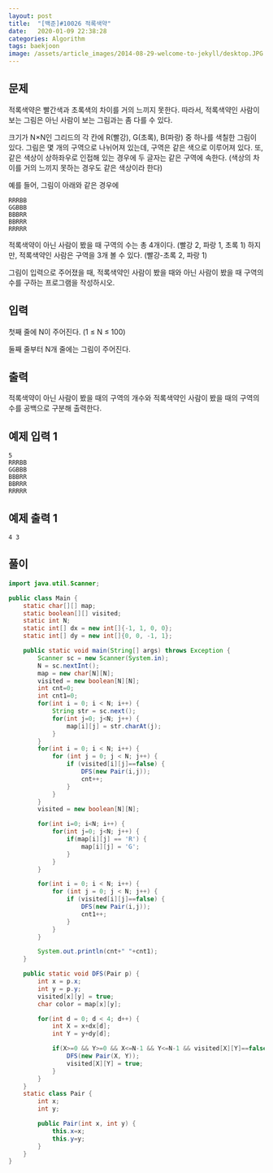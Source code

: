```yaml
---
layout: post
title:  "[백준]#10026 적록색약"
date:   2020-01-09 22:38:28
categories: Algorithm
tags: baekjoon
image: /assets/article_images/2014-08-29-welcome-to-jekyll/desktop.JPG
---
```


문제
---------------------------------------------------

적록색약은 빨간색과 초록색의 차이를 거의 느끼지 못한다. 따라서, 적록색약인 사람이 보는 그림은 아닌 사람이 보는 그림과는 좀 다를 수 있다.

크기가 N×N인 그리드의 각 칸에 R(빨강), G(초록), B(파랑) 중 하나를 색칠한 그림이 있다. 그림은 몇 개의 구역으로 나뉘어져 있는데, 구역은 같은 색으로 이루어져 있다. 또, 같은 색상이 상하좌우로 인접해 있는 경우에 두 글자는 같은 구역에 속한다. (색상의 차이를 거의 느끼지 못하는 경우도 같은 색상이라 한다)

예를 들어, 그림이 아래와 같은 경우에
~~~
RRRBB
GGBBB
BBBRR
BBRRR
RRRRR
~~~
적록색약이 아닌 사람이 봤을 때 구역의 수는 총 4개이다. (빨강 2, 파랑 1, 초록 1) 하지만, 적록색약인 사람은 구역을 3개 볼 수 있다. (빨강-초록 2, 파랑 1)

그림이 입력으로 주어졌을 때, 적록색약인 사람이 봤을 때와 아닌 사람이 봤을 때 구역의 수를 구하는 프로그램을 작성하시오.

입력
----------

첫째 줄에 N이 주어진다. (1 ≤ N ≤ 100)

둘째 줄부터 N개 줄에는 그림이 주어진다.

출력
-----------

적록색약이 아닌 사람이 봤을 때의 구역의 개수와 적록색약인 사람이 봤을 때의 구역의 수를 공백으로 구분해 출력한다.

예제 입력 1 
------------

~~~
5
RRRBB
GGBBB
BBBRR
BBRRR
RRRRR
~~~

예제 출력 1 
-----------

~~~
4 3
~~~

풀이
------------

```java
import java.util.Scanner;

public class Main {
    static char[][] map;
    static boolean[][] visited;
    static int N;
    static int[] dx = new int[]{-1, 1, 0, 0};
    static int[] dy = new int[]{0, 0, -1, 1};

    public static void main(String[] args) throws Exception {
        Scanner sc = new Scanner(System.in);
        N = sc.nextInt();
        map = new char[N][N];
        visited = new boolean[N][N];
        int cnt=0;
        int cnt1=0;
        for(int i = 0; i < N; i++) {
            String str = sc.next();
            for(int j=0; j<N; j++) {
                map[i][j] = str.charAt(j);
            }
        }
        for(int i = 0; i < N; i++) {
            for (int j = 0; j < N; j++) {
                if (visited[i][j]==false) {
                    DFS(new Pair(i,j));
                    cnt++;
                }
            }
        }
        visited = new boolean[N][N];

        for(int i=0; i<N; i++) {
            for(int j=0; j<N; j++) {
                if(map[i][j] == 'R') {
                    map[i][j] = 'G';
                }
            }
        }

        for(int i = 0; i < N; i++) {
            for (int j = 0; j < N; j++) {
                if (visited[i][j]==false) {
                    DFS(new Pair(i,j));
                    cnt1++;
                }
            }
        }

        System.out.println(cnt+" "+cnt1);
    }

    public static void DFS(Pair p) {
        int x = p.x;
        int y = p.y;
        visited[x][y] = true;
        char color = map[x][y];

        for(int d = 0; d < 4; d++) {
            int X = x+dx[d];
            int Y = y+dy[d];

            if(X>=0 && Y>=0 && X<=N-1 && Y<=N-1 && visited[X][Y]==false && map[X][Y]==color) {
                DFS(new Pair(X, Y));
                visited[X][Y] = true;
            }
        }
    }
    static class Pair {
        int x;
        int y;

        public Pair(int x, int y) {
            this.x=x;
            this.y=y;
        }
    }
}
```
